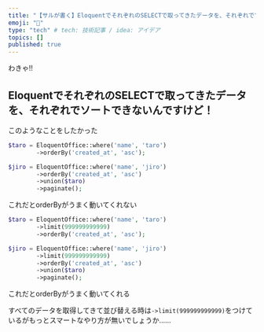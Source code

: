 ```yaml
---
title: "【サルが書く】EloquentでそれぞれのSELECTで取ってきたデータを、それぞれでソートしてくっつけたい"
emoji: "🐒"
type: "tech" # tech: 技術記事 / idea: アイデア
topics: []
published: true
---
```

わきゃ!!

## EloquentでそれぞれのSELECTで取ってきたデータを、それぞれでソートできないんですけど！

このようなことをしたかった

```php
$taro = EloquentOffice::where('name', 'taro')
        ->orderBy('created_at', 'asc');

$jiro = EloquentOffice::where('name', 'jiro')
        ->orderBy('created_at', 'asc')
        ->union($taro)
        ->paginate();

```

これだとorderByがうまく動いてくれない

```php
$taro = EloquentOffice::where('name', 'taro')
        ->limit(999999999999)
        ->orderBy('created_at', 'asc');

$jiro = EloquentOffice::where('name', 'jiro')
        ->limit(999999999999)
        ->orderBy('created_at', 'asc')
        ->union($taro)
        ->paginate();
```

これだとorderByがうまく動いてくれる

すべてのデータを取得してきて並び替える時は`->limit(999999999999)`をつけているがもっとスマートなやり方が無いでしょうか......


